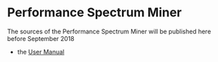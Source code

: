 # Performance Spectrum Miner
The sources of the Performance Spectrum Miner will be published here before September 2018
* the [User Manual](docs/user-manual.md)
